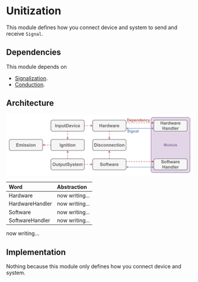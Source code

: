 # Unitization

This module defines how you connect device and system to send and receive `Signal`.

## Dependencies

This module depends on

- [Signalization](./Signalization.md).
- [Conduction](./Conduction.md).

## Architecture

![Image not found.](./Resources/Unitization.jpg "Architecture of Unitization.")

| Word | Abstraction |
|:-----------|:------------|
| Hardware | now writing... |
| HardwareHandler | now writing... |
| Software | now writing... |
| SoftwareHandler | now writing... |

now writing...

## Implementation

Nothing because this module only defines how you connect device and system.
